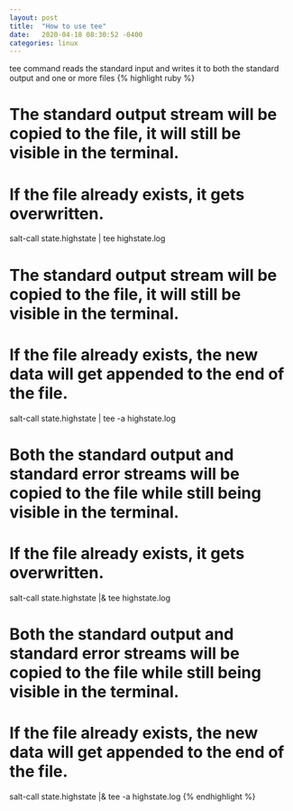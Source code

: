 ```yaml
---
layout: post
title:  "How to use tee"
date:   2020-04-18 08:30:52 -0400
categories: linux
---
```


tee command reads the standard input and writes it to both the standard output and one or more files 
{% highlight ruby %}
# The standard output stream will be copied to the file, it will still be visible in the terminal.
# If the file already exists, it gets overwritten.
salt-call state.highstate | tee highstate.log

# The standard output stream will be copied to the file, it will still be visible in the terminal. 
# If the file already exists, the new data will get appended to the end of the file.
salt-call state.highstate | tee -a highstate.log

# Both the standard output and standard error streams will be copied to the file while still being visible in the terminal. 
# If the file already exists, it gets overwritten.
salt-call state.highstate |& tee highstate.log

# Both the standard output and standard error streams will be copied to the file while still being visible in the terminal. 
# If the file already exists, the new data will get appended to the end of the file.
salt-call state.highstate |& tee -a highstate.log
{% endhighlight %}

